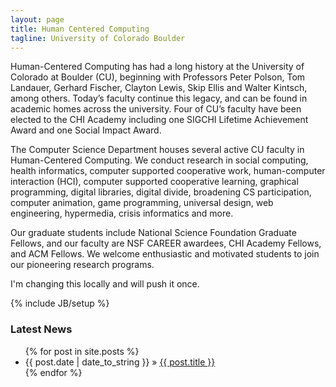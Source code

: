 ```yaml
---
layout: page
title: Human Centered Computing
tagline: University of Colorado Boulder
---
```


Human-Centered Computing has had a long history at the University of Colorado at Boulder (CU), beginning with Professors Peter Polson, Tom Landauer, Gerhard Fischer, Clayton Lewis, Skip Ellis and Walter Kintsch, among others. Today’s faculty continue this legacy, and can be found in academic homes across the university. Four of CU’s faculty have been elected to the CHI Academy including one SIGCHI Lifetime Achievement Award and one Social Impact Award.

The Computer Science Department houses several active CU faculty in Human-Centered Computing. We conduct research in social computing, health informatics, computer supported cooperative work, human-computer interaction (HCI), computer supported cooperative learning, graphical programming, digital libraries, digital divide, broadening CS participation, computer animation, game programming, universal design, web engineering, hypermedia, crisis informatics and more.

Our graduate students include National Science Foundation Graduate Fellows, and our faculty are NSF CAREER awardees, CHI Academy Fellows, and ACM Fellows. We welcome enthusiastic and motivated students to join our pioneering research programs.

I'm changing this locally and will push it once.

{% include JB/setup %}

### Latest News
<ul class="posts">
  {% for post in site.posts %}
    <li><span>{{ post.date | date_to_string }}</span> &raquo; <a href="{{ BASE_PATH }}{{ post.url }}">{{ post.title }}</a></li>
  {% endfor %}
</ul>
